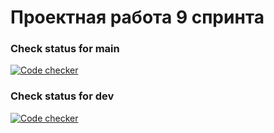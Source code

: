 # Проектная работа 9 спринта

### Check status for main
[![Code checker](https://github.com/MultikPatin/ugc_sprint_2/actions/workflows/code_checker.yml/badge.svg?branch=main&event=pull_request)](https://github.com/MultikPatin/ugc_sprint_2/actions/workflows/code_checker.yml)

### Check status for dev
[![Code checker](https://github.com/MultikPatin/ugc_sprint_2/actions/workflows/code_checker.yml/badge.svg?branch=dev&event=pull_request)](https://github.com/MultikPatin/ugc_sprint_2/actions/workflows/code_checker.yml)